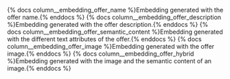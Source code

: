 {% docs column__embedding_offer_name %}Embedding generated with the offer name.{% enddocs %}
{% docs column__embedding_offer_description %}Embedding generated with the offer description.{% enddocs %}
{% docs column__embedding_offer_semantic_content %}Embedding generated with the different text attributes of the
offer.{% enddocs %}
{% docs column__embedding_offer_image %}Embedding generated with the offer image.{% enddocs %}
{% docs column__embedding_offer_hybrid %}Embedding generated with the image and the semantic content of an image.{%
enddocs %}
